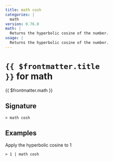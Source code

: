 ```yaml
---
title: math cosh
categories: |
  math
version: 0.76.0
math: |
  Returns the hyperbolic cosine of the number.
usage: |
  Returns the hyperbolic cosine of the number.
---
```


# <code>{{ $frontmatter.title }}</code> for math

<div class='command-title'>{{ $frontmatter.math }}</div>

## Signature

```> math cosh ```

## Examples

Apply the hyperbolic cosine to 1
```shell
> 1 | math cosh
```
